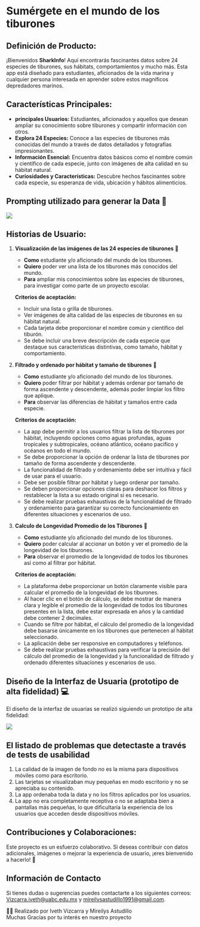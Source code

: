 # **Sumérgete en el mundo de los tiburones**

## Definición de Producto:

¡Bienvenidos **SharkInfo**! Aquí encontrarás fascinantes datos sobre 24 especies de tiburones, sus hábitats, comportamientos y mucho más. Esta app está diseñado para estudiantes, aficionados de la vida marina y cualquier persona interesada en aprender sobre estos magníficos depredadores marinos.

## **Características Principales:**

- **principales Usuarios:** Estudiantes, aficionados y aquellos que desean ampliar su conocimiento sobre tiburones y compartir información con otros.
- **Explora 24 Especies:** Conoce a las especies de tiburones más conocidas del mundo a través de datos detallados y fotografías impresionantes.
- **Información Esencial:** Encuentra datos básicos como el nombre común y científico de cada especie, junto con imágenes de alta calidad en su hábitat natural.
- **Curiosidades y Características:** Descubre hechos fascinantes sobre cada especie, su esperanza de vida, ubicación y hábitos alimenticios.

## **Prompting utilizado para generar la Data** 🤖

![](https://i.ibb.co/q0NPGsw/promp.jpg)












## **Historias de Usuario:**

1. **Visualización de las imágenes de las 24 especies de tiburones** 👀
   - **Como** estudiante y/o aficionado del mundo de los tiburones.
   - **Quiero** poder ver una lista de los tiburones más conocidos del mundo.
   - **Para** ampliar mis conocimientos sobre las especies de tiburones, para investigar como parte de un proyecto escolar.

   **Criterios de aceptación:**
   - Incluir una lista o grilla de tiburones.
   - Ver imágenes de alta calidad de las especies de tiburones en su hábitat natural.
   - Cada tarjeta debe proporcionar el nombre común y científico del tiburón.
   - Se debe incluir una breve descripción de cada especie que destaque sus características distintivas, como tamaño, hábitat y comportamiento.

2. **Filtrado y ordenado por hábitat y tamaño de tiburones** 🔎
   - **Como** estudiante y/o aficionado del mundo de los tiburones.
   - **Quiero** poder filtrar por hábitat y además ordenar por tamaño de forma ascendente y descendente, además poder limpiar los filtro que aplique.
   - **Para** observar las diferencias de hábitat y tamaños entre cada especie.

   **Criterios de aceptación:**
   - La app debe permitir a los usuarios filtrar la lista de tiburones por hábitat, incluyendo opciones como aguas profundas, aguas tropicales y subtropicales, océano atlántico, océano pacifico y océanos en todo el mundo.
   - Se debe proporcionar la opción de ordenar la lista de tiburones por tamaño de forma ascendente y descendente.
   - La funcionalidad de filtrado y ordenamiento debe ser intuitiva y fácil de usar para el usuario.
   - Debe ser posible filtrar por hábitat y luego ordenar por tamaño.
   - Se deben proporcionar opciones claras para deshacer los filtros y restablecer la lista a su estado original si es necesario.
   - Se debe realizar pruebas exhaustivas de la funcionalidad de filtrado y ordenamiento para garantizar su correcto funcionamiento en diferentes situaciones y escenarios de uso.

3. **Calculo de Longevidad Promedio de los Tiburones** 🧮
   - **Como** estudiante y/o aficionado del mundo de los tiburones.
   - **Quiero** poder calcular al accionar un botón y ver el promedio de la longevidad de los tiburones.
   - **Para** observar el promedio de la longevidad de todos los tiburones así como al filtrar por hábitat.

   **Criterios de aceptación:**
   - La plataforma debe proporcionar un botón claramente visible para calcular el promedio de la longevidad de los tiburones.
   - Al hacer clic en el botón de cálculo, se debe mostrar de manera clara y legible el promedio de la longevidad de todos los tiburones presentes en la lista, debe estar expresada en años y la cantidad debe contener 2 decimales.
   - Cuando se filtre por hábitat, el cálculo del promedio de la longevidad debe basarse únicamente en los tiburones que pertenecen al hábitat seleccionado.
   - La aplicación debe ser responsive en computadores y teléfonos.
   - Se debe realizar pruebas exhaustivas para verificar la precisión del cálculo del promedio de la longevidad y la funcionalidad de filtrado y ordenado  diferentes situaciones y escenarios de uso.

## Diseño de la Interfaz de Usuaria (prototipo de alta fidelidad) 💻

El diseño de la interfaz de usuarias se realizó siguiendo un prototipo de alta fidelidad:


![](https://i.ibb.co/MN6Zj6F/Prototipo-Desktop-calculo-data.jpg)


## **El listado de problemas que detectaste a través de tests de usabilidad**

1. La calidad de la imagen de fondo no es la misma para dispositivos móviles como para escritorio.
2. Las tarjetas se visualizaban muy pequeñas en modo escritorio y no se apreciaba su contenido.
3. La app ordenaba toda la data y no los filtros aplicados por los usuarios.
4. La app no era completamente receptiva o no se adaptaba bien a pantallas más pequeñas, lo que dificultaría la experiencia de los usuarios que acceden desde dispositivos móviles.

## **Contribuciones y Colaboraciones:**

Este proyecto es un esfuerzo colaborativo. Si deseas contribuir con datos adicionales, imágenes o mejorar la experiencia de usuario, ¡eres bienvenido a hacerlo! 🤝

## Información de Contacto

Si tienes dudas o sugerencias puedes contactarte a los siguientes correos: [Vizcarra.iveth@uabc.edu.mx](mailto:Vizcarra.iveth@uabc.edu.mx) y [mireilysastudillo1991@gmail.com](mailto:mireilysastudillo1991@gmail.com).

<aside>
👩‍💻 Realizado por Iveth Vizcarra y Mireilys Astudillo
</aside>

<aside>
Muchas Gracias por tu interés en nuestro proyecto
</aside>